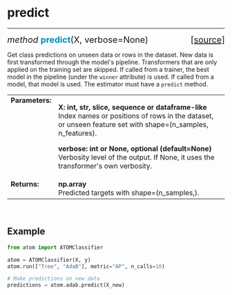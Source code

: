 # predict
---------

<div style="font-size:20px">
<em>method</em> <strong style="color:#008AB8">predict</strong>(X, verbose=None)
<span style="float:right">
<a href="https://github.com/tvdboom/ATOM/blob/master/atom/basepredictor.py#L225">[source]</a>
</span>
</div>

Get class predictions on unseen data or rows in the dataset. New data
is first transformed through the model's pipeline. Transformers that
are only applied on the training set are skipped. If called from a
trainer, the best model in the pipeline (under the `winner` attribute)
is used. If called from a model, that model is used. The estimator
must have a `predict` method.

<table style="font-size:16px">
<tr>
<td width="20%" class="td_title" style="vertical-align:top"><strong>Parameters:</strong></td>
<td width="80%" class="td_params">
<p>
<strong>X: int, str, slice, sequence or dataframe-like</strong><br>
Index names or positions of rows in the dataset, or unseen feature
set with shape=(n_samples, n_features).
</p>
<p>
<strong>verbose: int or None, optional (default=None)</strong><br>
Verbosity level of the output. If None, it uses the transformer's own verbosity.
</p>
</td>
</tr>
<tr>
<td width="20%" class="td_title" style="vertical-align:top"><strong>Returns:</strong></td>
<td width="80%" class="td_params">
<strong>np.array</strong><br>
Predicted targets with shape=(n_samples,).
</td>
</tr>
</table>
<br />



## Example

```python
from atom import ATOMClassifier

atom = ATOMClassifier(X, y)
atom.run(["Tree", "AdaB"], metric="AP", n_calls=10)

# Make predictions on new data
predictions = atom.adab.predict(X_new)
```
